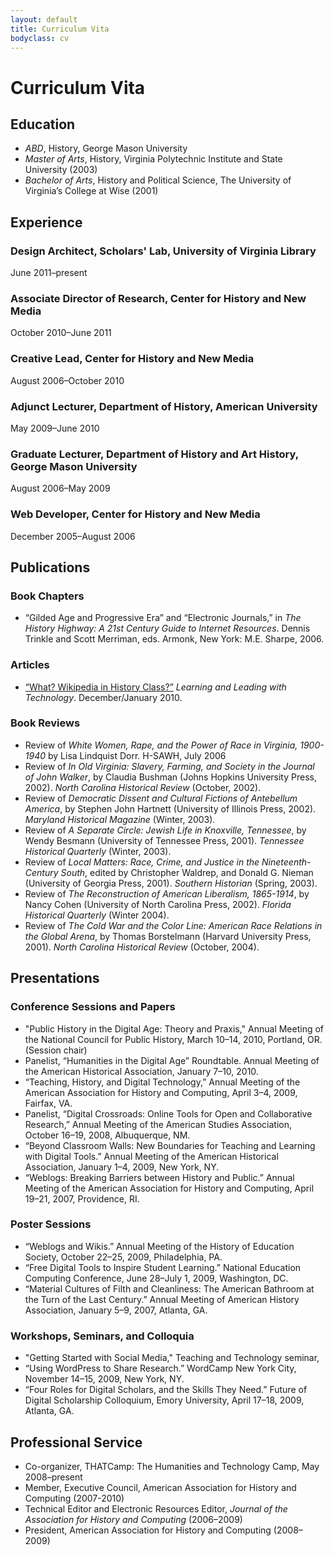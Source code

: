 ```yaml
---
layout: default
title: Curriculum Vita
bodyclass: cv
---
```


# Curriculum Vita

## Education

* *ABD*, History, George Mason University
* *Master of Arts*, History, Virginia Polytechnic Institute and State University
  (2003)
* *Bachelor of Arts*, History and Political Science, The University of Virginia’s College at Wise (2001)

## Experience

### Design Architect, Scholars' Lab, University of Virginia Library
June 2011–present

### Associate Director of Research, Center for History and New Media
October 2010–June 2011

### Creative Lead, Center for History and New Media
August 2006–October 2010

### Adjunct Lecturer, Department of History, American University
May 2009–June 2010

### Graduate Lecturer, Department of History and Art History, George Mason University
August 2006–May 2009

### Web Developer, Center for History and New Media
December 2005–August 2006

## Publications
    
### Book Chapters
    
  * “Gilded Age and Progressive Era” and “Electronic Journals,” in _The History Highway: A 21st Century Guide to Internet Resources_. Dennis Trinkle and Scott Merriman, eds. Armonk, New York: M.E. Sharpe, 2006.

### Articles
        
  * [“What? Wikipedia in History Class?”](http://www.iste.org/learn/publications/learning-and-leading/issues/Learning_Connections_What_Wikipedia_in_History_Class.aspx) _Learning and Leading with Technology_. December/January 2010.

### Book Reviews

  * Review of _White Women, Rape, and the Power of Race in Virginia, 1900-1940_ by Lisa Lindquist Dorr. H-SAWH, July 2006
  * Review of _In Old Virginia: Slavery, Farming, and Society in the Journal of John Walker_, by Claudia Bushman (Johns Hopkins University Press, 2002). _North Carolina Historical Review_ (October, 2002).
  * Review of _Democratic Dissent and Cultural Fictions of Antebellum America_, by Stephen John Hartnett (University of Illinois Press, 2002). _Maryland Historical Magazine_ (Winter, 2003).
  * Review of _A Separate Circle: Jewish Life in Knoxville, Tennessee_, by Wendy Besmann (University of Tennessee Press, 2001). _Tennessee Historical Quarterly_ (Winter, 2003).
  * Review of _Local Matters: Race, Crime, and Justice in the Nineteenth-Century South_, edited by Christopher Waldrep, and Donald G. Nieman (University of Georgia Press, 2001). _Southern Historian_ (Spring, 2003).
  * Review of _The Reconstruction of American Liberalism, 1865-1914_, by Nancy Cohen (University of North Carolina Press, 2002). _Florida Historical Quarterly_ (Winter 2004).        
  * Review of _The Cold War and the Color Line: American Race Relations in the Global Arena_, by Thomas Borstelmann (Harvard University Press, 2001). _North Carolina Historical Review_ (October, 2004).

## Presentations

### Conference Sessions and Papers

  * "Public History in the Digital Age: Theory and Praxis," Annual Meeting of the National Council for Public History, March 10–14, 2010, Portland, OR. (Session chair)
  * Panelist, “Humanities in the Digital Age” Roundtable. Annual Meeting of the American Historical Association, January 7–10, 2010.
  * “Teaching, History, and Digital Technology,” Annual Meeting of the American Association for History and Computing, April 3–4, 2009, Fairfax, VA.
  * Panelist, “Digital Crossroads: Online Tools for Open and Collaborative Research,” Annual Meeting of the American Studies Association, October 16–19, 2008, Albuquerque, NM.
  * “Beyond Classroom Walls: New Boundaries for Teaching and Learning with Digital Tools.” Annual Meeting of the American Historical Association, January 1–4, 2009, New York, NY.
  * “Weblogs: Breaking Barriers between History and Public.” Annual Meeting of the American Association for History and Computing, April 19–21, 2007, Providence, RI.

### Poster Sessions

  * “Weblogs and Wikis.” Annual Meeting of the History of Education Society, October 22–25, 2009, Philadelphia, PA.
  * “Free Digital Tools to Inspire Student Learning.” National Education Computing Conference, June 28–July 1, 2009, Washington, DC.        
  * “Material Cultures of Filth and Cleanliness: The American Bathroom at the Turn of the Last Century.” Annual Meeting of American History Association, January 5–9, 2007, Atlanta, GA.

### Workshops, Seminars, and Colloquia

  * "Getting Started with Social Media," Teaching and Technology seminar,     
  * “Using WordPress to Share Research.” WordCamp New York City, November 14–15, 2009, New York, NY.
  * “Four Roles for Digital Scholars, and the Skills They Need.” Future of Digital Scholarship Colloquium, Emory University, April 17–18, 2009, Atlanta, GA.

## Professional Service
     
  * Co-organizer, THATCamp: The Humanities and Technology Camp, May 2008–present        
  * Member, Executive Council, American Association for History and Computing (2007-2010)
  * Technical Editor and Electronic Resources Editor, _Journal of the Association for History and Computing_ (2006–2009)
  * President, American Association for History and Computing (2008–2009)

